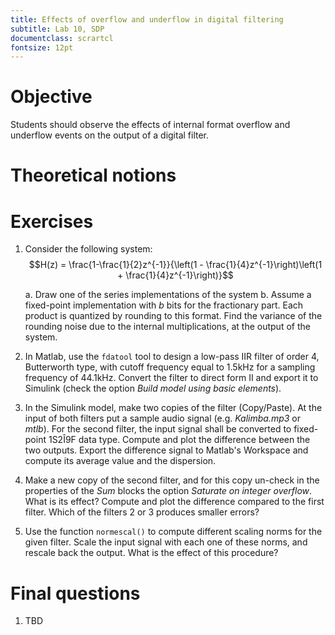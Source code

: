 ```yaml
---
title: Effects of overflow and underflow in digital filtering
subtitle: Lab 10, SDP
documentclass: scrartcl
fontsize: 12pt
---
```


# Objective

Students should observe the effects of internal format overflow and underflow 
events on the output of a digital filter.

# Theoretical notions

# Exercises

1. Consider the following system:
	$$H(z) = \frac{1-\frac{1}{2}z^{-1}}{\left(1 - \frac{1}{4}z^{-1}\right)\left(1 + \frac{1}{4}z^{-1}\right)}$$

    a. Draw one of the series implementations of the system
	b. Assume a fixed-point implementation with $b$ bits for the fractionary part.
	Each product is quantized by rounding to this format.
	Find the variance of the rounding noise due to the 
	internal multiplications, at the output of the system.

2. In Matlab, use the `fdatool` tool to design a low-pass IIR filter
of order 4, Butterworth type, with cutoff frequency equal to 1.5kHz for
a sampling frequency of 44.1kHz. Convert the filter to direct form II
and export it to Simulink (check the option *Build model using basic elements*).

3. In the Simulink model, make two copies of the filter (Copy/Paste). 
At the input of both filters put a sample audio signal (e.g. *Kalimba.mp3* or *mtlb*).
For the second filter, the input signal shall be converted to fixed-point 
1S2Î9F data type. Compute and plot the difference between the two outputs.
Export the difference signal to Matlab's Workspace and compute its average value
and the dispersion.

4. Make a new copy of the second filter, and for this copy un-check 
in the properties of the *Sum* blocks the option *Saturate on integer overflow*.
What is its effect? Compute and plot the difference compared to the first filter.
Which of the filters 2 or 3 produces smaller errors?

5. Use the function `normescal()` to compute different scaling norms 
for the given filter. Scale the input signal with each one of these norms,
and rescale back the output. What is the effect of this procedure?

# Final questions

1. TBD
